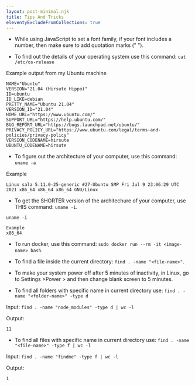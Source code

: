 ```yaml
---
layout: post-minimal.njk
title: Tips And Tricks
eleventyExcludeFromCollections: true
---
```


- While using JavaScript to set a font family, if your font includes a number, then make sure to add quotation marks (" ").

- To find out the details of your operating system use this command: `cat /etc/os-release`

Example output from my Ubuntu machine

```
NAME="Ubuntu"
VERSION="21.04 (Hirsute Hippo)"
ID=ubuntu
ID_LIKE=debian
PRETTY_NAME="Ubuntu 21.04"
VERSION_ID="21.04"
HOME_URL="https://www.ubuntu.com/"
SUPPORT_URL="https://help.ubuntu.com/"
BUG_REPORT_URL="https://bugs.launchpad.net/ubuntu/"
PRIVACY_POLICY_URL="https://www.ubuntu.com/legal/terms-and-policies/privacy-policy"
VERSION_CODENAME=hirsute
UBUNTU_CODENAME=hirsute
```

- To figure out the architecture of your computer, use this command:
  `uname -a`

Example

```
Linux sala 5.11.0-25-generic #27-Ubuntu SMP Fri Jul 9 23:06:29 UTC 2021 x86_64 x86_64 x86_64 GNU/Linux
```

- To get the SHORTER version of the architechure of your computer, use THIS command: `uname -i`.

```
uname -i

Example
x86_64
```

- To run docker, use this command: `sudo docker run --rm -it <image-name> bash`.

- To find a file inside the current directory: `find . -name "<file-name>"`.

- To make your system power off after 5 minutes of inactivity, in Linux, go to Settings >Power > and then change blank screen to 5 minutes.

- To find all folders with specific name in current directory use: `find . -name "<folder-name>" -type d`

Input:
`find . -name "node_modules" -type d | wc -l`

Output:

```
11
```

- To find all files with specific name in current directory use: `find . -name "<file-name>" -type f | wc -l`

Input: `find . -name "findme" -type f | wc -l`

Output:

```
1
```
